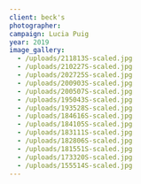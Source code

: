 ```yaml
---
client: beck's
photographer: 
campaign: Lucia Puig
year: 2019
image_gallery:
  - /uploads/211813S-scaled.jpg
  - /uploads/210227S-scaled.jpg
  - /uploads/202725S-scaled.jpg
  - /uploads/200903S-scaled.jpg
  - /uploads/200507S-scaled.jpg
  - /uploads/195043S-scaled.jpg
  - /uploads/193528S-scaled.jpg
  - /uploads/184616S-scaled.jpg
  - /uploads/184105S-scaled.jpg
  - /uploads/183111S-scaled.jpg
  - /uploads/182806S-scaled.jpg
  - /uploads/181551S-scaled.jpg
  - /uploads/173320S-scaled.jpg
  - /uploads/155514S-scaled.jpg
---
```

